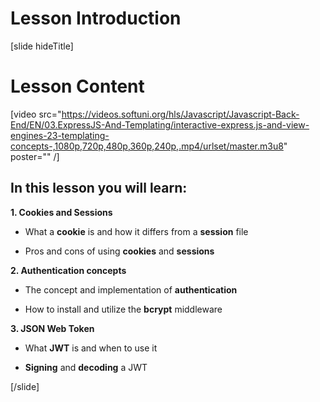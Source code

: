 # Lesson Introduction

[slide hideTitle]
# Lesson Content

[video src="https://videos.softuni.org/hls/Javascript/Javascript-Back-End/EN/03.ExpressJS-And-Templating/interactive-express.js-and-view-engines-23-templating-concepts-,1080p,720p,480p,360p,240p,.mp4/urlset/master.m3u8" poster="" /]

## In this lesson you will learn:

**1. Cookies and Sessions**

- What a **cookie** is and how it differs from a **session** file

- Pros and cons of using **cookies** and **sessions**

**2. Authentication concepts**

- The concept and implementation of **authentication**

- How to install and utilize the **bcrypt** middleware

**3. JSON Web Token**

- What **JWT** is and when to use it

- **Signing** and **decoding** a JWT

[/slide]
